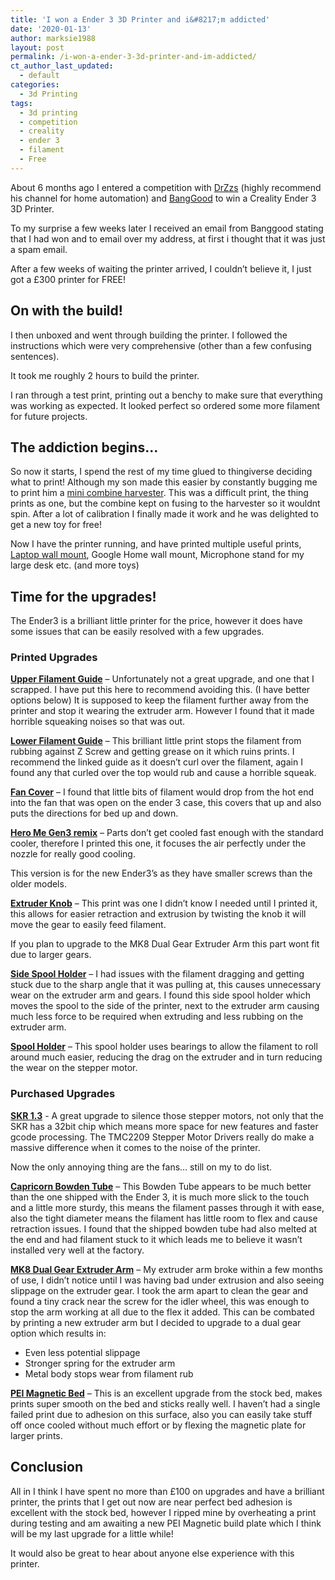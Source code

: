 ```yaml
---
title: 'I won a Ender 3 3D Printer and i&#8217;m addicted'
date: '2020-01-13'
author: marksie1988
layout: post
permalink: /i-won-a-ender-3-3d-printer-and-im-addicted/
ct_author_last_updated:
  - default
categories:
  - 3d Printing
tags:
  - 3d printing
  - competition
  - creality
  - ender 3
  - filament
  - Free
---
```

About 6 months ago I entered a competition with [DrZzs](https://www.youtube.com/drzzs) (highly recommend his channel for home automation) and [BangGood](https://www.banggood.com/) to win a Creality Ender 3 3D Printer.

To my surprise a few weeks later I received an email from Banggood stating that I had won and to email over my address, at first i thought that it was just a spam email.

After a few weeks of waiting the printer arrived, I couldn&#8217;t believe it, I just got a £300 printer for FREE!

## On with the build!

I then unboxed and went through building the printer. I followed the instructions which were very comprehensive (other than a few confusing sentences).

It took me roughly 2 hours to build the printer.

I ran through a test print, printing out a benchy to make sure that everything was working as expected. It looked perfect so ordered some more filament for future projects.

## The addiction begins&#8230;

So now it starts, I spend the rest of my time glued to thingiverse deciding what to print! Although my son made this easier by constantly bugging me to print him a [mini combine harvester](https://www.thingiverse.com/make:670192). This was a difficult print, the thing prints as one, but the combine kept on fusing to the harvester so it wouldnt spin. After a lot of calibration I finally made it work and he was delighted to get a new toy for free!

Now I have the printer running, and have printed multiple useful prints, [Laptop wall mount](https://www.thingiverse.com/thing:2334648), Google Home wall mount, Microphone stand for my large desk etc. (and more toys)

## Time for the upgrades!

The Ender3 is a brilliant little printer for the price, however it does have some issues that can be easily resolved with a few upgrades.

### Printed Upgrades

[**Upper Filament Guide**](https://www.thingiverse.com/thing:2917932) &#8211;
Unfortunately not a great upgrade, and one that I scrapped. I have put this here to recommend avoiding this. (I have better options below)
It is supposed to keep the filament further away from the printer and stop it wearing the extruder arm. However I found that it made horrible squeaking noises so that was out.

[**Lower Fila**](https://www.thingiverse.com/thing:2896612)**[ment Guide](https://www.thingiverse.com/thing:2896612)** &#8211;
This brilliant little print stops the filament from rubbing against Z Screw and getting grease on it which ruins prints.
I recommend the linked guide as it doesn&#8217;t curl over the filament, again I found any that curled over the top would rub and cause a horrible squeak.

**[Fan Cover](https://www.thingiverse.com/thing:3155772)** &#8211;
I found that little bits of filament would drop from the hot end into the fan that was open on the ender 3 case, this covers that up and also puts the directions for bed up and down.

[**Hero Me Gen3 remix**](https://www.thingiverse.com/thing:3991855) &#8211;
Parts don&#8217;t get cooled fast enough with the standard cooler, therefore I printed this one, it focuses the air perfectly under the nozzle for really good cooling.

This version is for the new Ender3&#8217;s as they have smaller screws than the older models.

**[Extruder Knob](https://www.thingiverse.com/thing:3109769)** &#8211;
This print was one I didn&#8217;t know I needed until I printed it, this allows for easier retraction and extrusion by twisting the knob it will move the gear to easily feed filament.

If you plan to upgrade to the MK8 Dual Gear Extruder Arm this part wont fit due to larger gears.

**[Side Spool Holder](https://www.thingiverse.com/thing:3515835)** &#8211;
I had issues with the filament dragging and getting stuck due to the sharp angle that it was pulling at, this causes unnecessary wear on the extruder arm and gears. I found this side spool holder which moves the spool to the side of the printer, next to the extruder arm causing much less force to be required when extruding and less rubbing on the extruder arm.

[**Spool Holder**](https://www.thingiverse.com/thing:3020026) &#8211;
This spool holder uses bearings to allow the filament to roll around much easier, reducing the drag on the extruder and in turn reducing the wear on the stepper motor.

### Purchased Upgrades

[**SKR 1.3**](https://www.aliexpress.com/item/32980032591.html?spm=a2g0s.9042311.0.0.136b4c4dNnV0Jh) -
A great upgrade to silence those stepper motors, not only that the SKR has a 32bit chip which means more space for new features and faster gcode processing. The TMC2209 Stepper Motor Drivers really do make a massive difference when it comes to the noise of the printer.

Now the only annoying thing are the fans&#8230; still on my to do list.

**[Capricorn Bowden Tube](https://www.aliexpress.com/item/32890419752.html?spm=a2g0s.9042311.0.0.136b4c4dNnV0Jh)** &#8211;
This Bowden Tube appears to be much better than the one shipped with the Ender 3, it is much more slick to the touch and a little more sturdy, this means the filament passes through it with ease, also the tight diameter means the filament has little room to flex and cause retraction issues.
I found that the shipped bowden tube had also melted at the end and had filament stuck to it which leads me to believe it wasn&#8217;t installed very well at the factory.

[**MK8 Dual Gear Extruder Arm**](https://www.aliexpress.com/item/33041468821.html?spm=a2g0s.9042311.0.0.136b4c4dNnV0Jh) &#8211;
My extruder arm broke within a few months of use, I didn&#8217;t notice until I was having bad under extrusion and also seeing slippage on the extruder gear. I took the arm apart to clean the gear and found a tiny crack near the screw for the idler wheel, this was enough to stop the arm working at all due to the flex it added. This can be combated by printing a new extruder arm but I decided to upgrade to a dual gear option which results in:
* Even less potential slippage
* Stronger spring for the extruder arm
* Metal body stops wear from filament rub

**[PEI Magnetic Bed](https://www.creality3dofficial.com/collections/cmagnet-tempered-glass/products/pei-magnetic-flexible)** &#8211;
This is an excellent upgrade from the stock bed, makes prints super smooth on the bed and sticks really well. I haven&#8217;t had a single failed print due to adhesion on this surface, also you can easily take stuff off once cooled without much effort or by flexing the magnetic plate for larger prints.

## Conclusion

All in I think I have spent no more than £100 on upgrades and have a brilliant printer, the prints that I get out now are near perfect bed adhesion is excellent with the stock bed, however I ripped mine by overheating a print during testing and am awaiting a new PEI Magnetic build plate which I think will be my last upgrade for a little while!

It would also be great to hear about anyone else experience with this printer.
